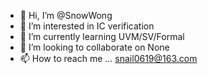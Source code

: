 - 👋 Hi, I’m @SnowWong
- 👀 I’m interested in IC verification
- 🌱 I’m currently learning UVM/SV/Formal
- 💞️ I’m looking to collaborate on None
- 📫 How to reach me ... snail0619@163.com

<!---
SnowWong/SnowWong is a ✨ special ✨ repository because its `README.md` (this file) appears on your GitHub profile.
You can click the Preview link to take a look at your changes.
--->
